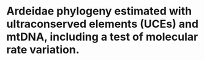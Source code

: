 # Ardeidae phylogeny estimated with ultraconserved elements (UCEs) and mtDNA, including a test of molecular rate variation. 



